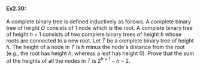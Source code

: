 #### Ex2.30:


A complete binary tree is defined inductively as follows. A complete binary tree of height $O$ consists of $1$ node which is the root. A 
complete binary tree of height $h + 1$ consists of two complete binary trees of height $h$ whose roots are connected to a new root. Let $T$ 
be a complete binary tree of height $h$. The height of a node in $T$ is $h$ minus the node's distance from the root (e.g., the root has 
height $h$, whereas a leaf has height $0$). Prove that the sum of the heights of all the nodes in $T$ is $2^{h+1} - h - 2$.
